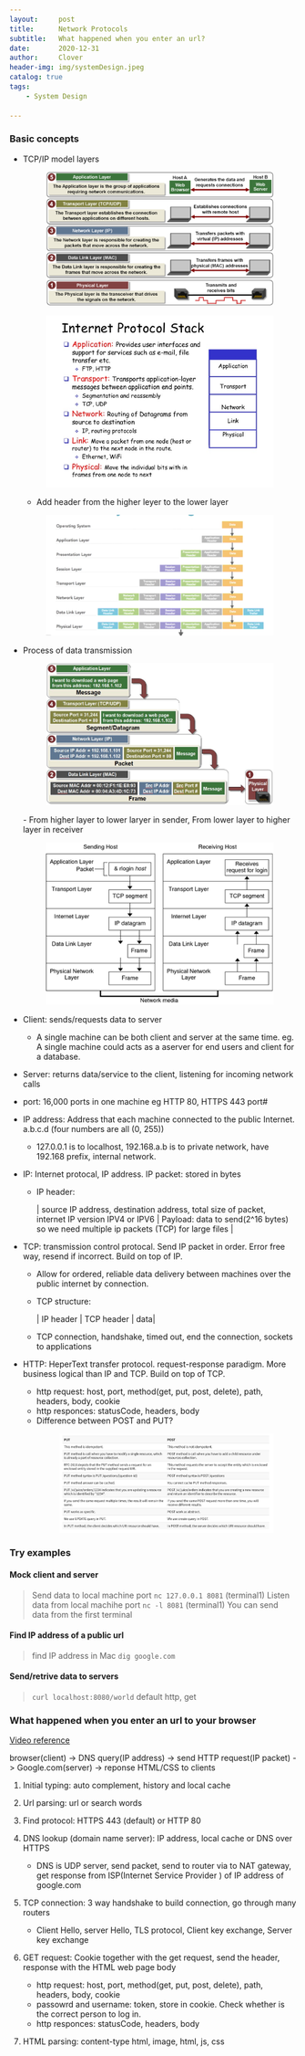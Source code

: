 ```yaml
---
layout:     post
title:      Network Protocols
subtitle:   What happened when you enter an url?
date:       2020-12-31
author:     Clover
header-img: img/systemDesign.jpeg
catalog: true
tags:
    - System Design

---
```


### Basic concepts
- TCP/IP model layers
     <figure>
      <img src="/img/tcpip5layer.png" alt="Image" />
    </figure>
     <figure>
      <img src="/img/layerdefinition.jpg" alt="Image" />
    </figure>
    
   - Add header from the higher leyer to the lower layer
    <figure>
      <img src="/img/addheader.png" alt="Image" />
    </figure>


- Process of data transmission
    <figure>
      <img src="/img/tcpiptransdata.jpeg" alt="Image" />
    </figure>
    - From higher layer to lower laryer in sender, From lower layer to higher layer in receiver
     <figure>
      <img src="/img/datatrans.png" alt="Image" />
     </figure>
    

- Client: sends/requests data to server
  - A single machine can be both client and server at the same time. eg. A single machine could acts as a aserver for end users and client for a database.
    
- Server: returns data/service to the client, listening for incoming network calls

- port: 16,000 ports in one machine eg HTTP 80, HTTPS 443 port#

- IP address: Address that each machine connected to the public Internet. a.b.c.d (four numbers are all (0, 255))
  - 127.0.0.1 is to localhost, 192.168.a.b is to private network, have 192.168 prefix, internal network.

- IP: Internet protocal, IP address. IP packet: stored in bytes
  - IP header: 
    
    | source IP address, destination address, total size of packet, internet IP version IPV4 or IPV6 | Payload: data to send(2^16 bytes) so we need multiple ip packets (TCP) for large files |
  
- TCP: transmission control protocal. Send IP packet in order. Error free way, resend if incorrect.  Build on top of IP.
  - Allow for ordered, reliable data delivery between machines over the public internet by connection.
  - TCP structure: 
        
    | IP header | TCP header | data|
        
  - TCP connection, handshake, timed out, end the connection, sockets to applications
  
- HTTP: HeperText transfer protocol. request-response paradigm. More business logical than IP and TCP. Build on top of TCP.
  - http request: host, port, method(get, put, post, delete), path, headers, body, cookie
  - http responces: statusCode, headers, body
  - Difference between POST and PUT?
     <figure>
      <img src="/img/putandpost.png" alt="Image" />
    </figure>


  


### Try examples
#### Mock client and server
> Send data to local machine port `nc 127.0.0.1 8081` (terminal1)
> Listen data from local machihe  port `nc -l 8081` (terminal1)
> You can send data from the first terminal

#### Find IP address of a public url
> find IP address in Mac `dig google.com`

#### Send/retrive data to servers
> `curl localhost:8080/world` 
> default http, get


### What happened when you enter an url to your browser
[Video reference](https://www.youtube.com/watch?v=dh406O2v_1c)

browser(client) -> DNS query(IP address) -> send HTTP request(IP packet) -> Google.com(server) -> reponse HTML/CSS to clients

1. Initial typing: auto complement,  history and local cache
2. Url parsing: url or search words
3. Find protocol: HTTPS 443 (default) or HTTP 80

4. DNS lookup (domain name server): IP address, local cache or DNS over HTTPS
    - DNS is UDP server, send packet, send to router via to NAT gateway, get response from ISP(Internet Service Provider ) of IP address of google.com
5. TCP connection: 3 way handshake to build connection, go through many routers
    - Client Hello, server Hello, TLS protocol, Client key exchange, Server key exchange
6. GET request: Cookie together with the get request, send the header, response with the HTML web page body
   - http request: host, port, method(get, put, post, delete), path, headers, body, cookie
   - passowrd and username: token, store in cookie. Check whether is the correct person to log in.
   - http responces: statusCode, headers, body
7. HTML parsing: content-type html, image, html, js, css




